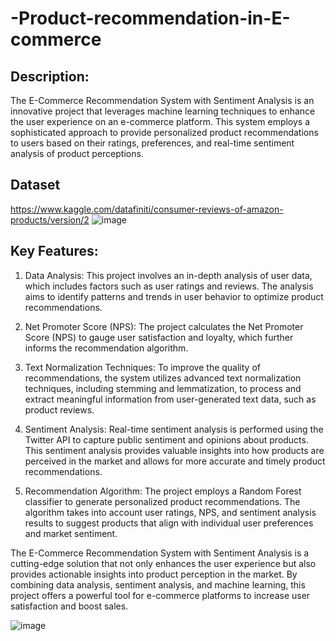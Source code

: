 # -Product-recommendation-in-E-commerce

## Description:
The E-Commerce Recommendation System with Sentiment Analysis is an innovative project that leverages machine learning techniques to enhance the user experience on an e-commerce platform. This system employs a sophisticated approach to provide personalized product recommendations to users based on their ratings, preferences, and real-time sentiment analysis of product perceptions.

## Dataset
https://www.kaggle.com/datafiniti/consumer-reviews-of-amazon-products/version/2
![image](https://github.com/VaishnaviDataScientist/-Product-recommendation-in-E-commerce-/assets/146096000/2e4b4e4c-f189-48f7-818b-d41660149ceb)

## Key Features:
1. Data Analysis: This project involves an in-depth analysis of user data, which includes factors such as user ratings and reviews. The analysis aims to identify patterns and trends in user behavior to optimize product recommendations.

2. Net Promoter Score (NPS): The project calculates the Net Promoter Score (NPS) to gauge user satisfaction and loyalty, which further informs the recommendation algorithm.

3. Text Normalization Techniques: To improve the quality of recommendations, the system utilizes advanced text normalization techniques, including stemming and lemmatization, to process and extract meaningful information from user-generated text data, such as product reviews.

4. Sentiment Analysis: Real-time sentiment analysis is performed using the Twitter API to capture public sentiment and opinions about products. This sentiment analysis provides valuable insights into how products are perceived in the market and allows for more accurate and timely product recommendations.

5. Recommendation Algorithm: The project employs a Random Forest classifier to generate personalized product recommendations. The algorithm takes into account user ratings, NPS, and sentiment analysis results to suggest products that align with individual user preferences and market sentiment.

The E-Commerce Recommendation System with Sentiment Analysis is a cutting-edge solution that not only enhances the user experience but also provides actionable insights into product perception in the market. By combining data analysis, sentiment analysis, and machine learning, this project offers a powerful tool for e-commerce platforms to increase user satisfaction and boost sales.

![image](https://github.com/VaishnaviDataScientist/-Product-recommendation-in-E-commerce-/assets/146096000/a04c1499-b040-47ac-a6fb-30b418eb5e88)
